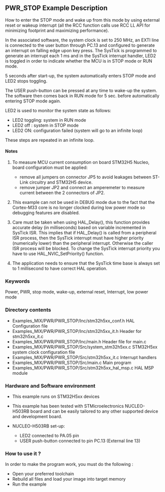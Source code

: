 ## <b>PWR_STOP Example Description</b>

How to enter the STOP mode and wake up from this mode by using external 
reset or wakeup interrupt (all the RCC function calls use RCC LL API 
for minimizing footprint and maximizing performance).

In the associated software, the system clock is set to 250 MHz, an EXTI line
is connected to the user button through PC.13 and configured to generate an 
interrupt on falling edge upon key press.
The SysTick is programmed to generate an interrupt each 1 ms and in the SysTick 
interrupt handler, LED2 is toggled in order to indicate whether the MCU is in STOP mode 
or RUN mode.

5 seconds after start-up, the system automatically enters STOP mode and 
LED2 stops toggling.

The USER push-button can be pressed at any time to wake-up the system. 
The software then comes back in RUN mode for 5 sec. before automatically entering STOP mode again. 

LED2 is used to monitor the system state as follows:

 - LED2 toggling: system in RUN mode
 - LED2 off : system in STOP mode
 - LED2 ON: configuration failed (system will go to an infinite loop)

These steps are repeated in an infinite loop.

#### <b>Notes</b>

 1. To measure MCU current consumption on board STM32H5 Nucleo,
    board configuration must be applied:
    - remove all jumpers on connector JP5 to avoid leakages between ST-Link circuitry and STM32H5 device.
    - remove jumper JP2 and connect an amperemeter to measure current between the 2 connectors of JP2.

 2. This example can not be used in DEBUG mode due to the fact 
    that the Cortex-M33 core is no longer clocked during low power mode 
    so debugging features are disabled.

 3. Care must be taken when using HAL_Delay(), this function provides accurate delay (in milliseconds)
    based on variable incremented in SysTick ISR. This implies that if HAL_Delay() is called from
    a peripheral ISR process, then the SysTick interrupt must have higher priority (numerically lower)
    than the peripheral interrupt. Otherwise the caller ISR process will be blocked.
    To change the SysTick interrupt priority you have to use HAL_NVIC_SetPriority() function.

 4. The application needs to ensure that the SysTick time base is always set to 1 millisecond
    to have correct HAL operation.

### <b>Keywords</b>

Power, PWR, stop mode, wake-up, external reset, Interrupt, low power mode

### <b>Directory contents</b>

  - Examples_MIX/PWR/PWR_STOP/Inc/stm32h5xx_conf.h         HAL Configuration file
  - Examples_MIX/PWR/PWR_STOP/Inc/stm32h5xx_it.h           Header for stm32h5xx_it.c
  - Examples_MIX/PWR/PWR_STOP/Inc/main.h                   Header file for main.c
  - Examples_MIX/PWR/PWR_STOP/Src/system_stm32h5xx.c       STM32H5xx system clock configuration file
  - Examples_MIX/PWR/PWR_STOP/Src/stm32h5xx_it.c           Interrupt handlers
  - Examples_MIX/PWR/PWR_STOP/Src/main.c                   Main program
  - Examples_MIX/PWR/PWR_STOP/Src/stm32h5xx_hal_msp.c      HAL MSP module

### <b>Hardware and Software environment</b>

  - This example runs on STM32H5xx devices

  - This example has been tested with STMicroelectronics NUCLEO-H503RB
    board and can be easily tailored to any other supported device 
    and development board.

  - NUCLEO-H503RB set-up:
    - LED2 connected to PA.05 pin
    - USER push-button connected to pin PC.13 (External line 13)

### <b>How to use it ?</b>

In order to make the program work, you must do the following :

 - Open your preferred toolchain
 - Rebuild all files and load your image into target memory
 - Run the example



